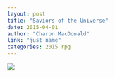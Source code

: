 ```yaml
---
layout: post
title: "Saviors of the Universe"
date: 2015-04-01
author: "Charon MacDonald"
link: "just name"
categories: 2015 rpg
---
```

![]({{site.url}}/2015images/SaviorsoftheUniverse.jpg)
